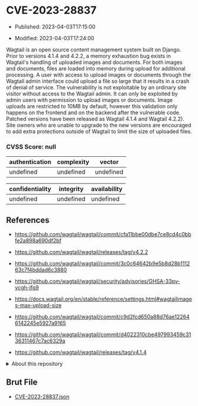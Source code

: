 # CVE-2023-28837

- Published: 2023-04-03T17:15:00

- Modified: 2023-04-03T17:24:00

Wagtail is an open source content management system built on Django. Prior to versions 4.1.4 and 4.2.2, a memory exhaustion bug exists in Wagtail's handling of uploaded images and documents. For both images and documents, files are loaded into memory during upload for additional processing. A user with access to upload images or documents through the Wagtail admin interface could upload a file so large that it results in a crash of denial of service. The vulnerability is not exploitable by an ordinary site visitor without access to the Wagtail admin. It can only be exploited by admin users with permission to upload images or documents. Image uploads are restricted to 10MB by default, however this validation only happens on the frontend and on the backend after the vulnerable code. Patched versions have been released as Wagtail 4.1.4 and Wagtail 4.2.2). Site owners who are unable to upgrade to the new versions are encouraged to add extra protections outside of Wagtail to limit the size of uploaded files.

### CVSS Score: **null**

| authentication | complexity | vector |
| --- | --- | --- |
| undefined | undefined | undefined |

| confidentiality | integrity | availability |
| --- | --- | --- |
| undefined | undefined | undefined |

## References

* https://github.com/wagtail/wagtail/commit/cfa11bbe00dbe7ce8cd4c0bbfe2a898a690df2bf

* https://github.com/wagtail/wagtail/releases/tag/v4.2.2

* https://github.com/wagtail/wagtail/commit/3c0c64642b9e5b8d28b111263c7f4bddad6c3880

* https://github.com/wagtail/wagtail/security/advisories/GHSA-33pv-vcgh-jfg9

* https://docs.wagtail.org/en/stable/reference/settings.html#wagtailimages-max-upload-size

* https://github.com/wagtail/wagtail/commit/c9d2fcd650a88d76ae122646142245e5927a9165

* https://github.com/wagtail/wagtail/commit/d4022310cbe497993459c3136311467c7ac6329a

* https://github.com/wagtail/wagtail/releases/tag/v4.1.4

<details>
<summary>About this repository</summary> 

  This repository is part of the project [Live Hack CVE](https://github.com/Live-Hack-CVE). Main website can be found [www.live-hack.org](https://www.live-hack.org) 
  
  Made by [Sn0wAlice](https://github.com/Sn0wAlice) for the people that care about security and need to have a feed of the latest CVEs. Hope you enjoy it, don't forget to star the repo and follow me on [Twitter](https://twitter.com/Sn0wAlice) and [Github](https://github.com/Sn0wAlice). And that is my [personnal website](https://www.alice-snow.me/)

  - [Home Page](https://github.com/Live-Hack-CVE)
  - [Framework](https://github.com/Live-Hack-CVE/cve-framework)
  - [CVE database](https://github.com/Live-Hack-CVE/full_database)
  - [Changelog](https://github.com/Live-Hack-CVE/Changelog)
</details>

## Brut File

* [CVE-2023-28837.json](https://raw.githubusercontent.com/Live-Hack-CVE/full_database/main/cves/2023/CVE-2023-28837.json)

